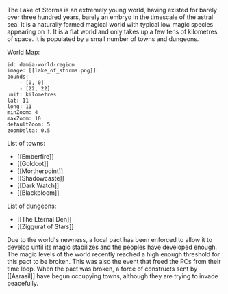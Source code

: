 The Lake of Storms is an extremely young world, having existed for barely over three hundred years, barely an embryo in the timescale of the astral sea. It is a naturally formed magical world with typical low magic species appearing on it. It is a flat world and only takes up a few tens of kilometres of space. It is populated by a small number of towns and dungeons. 

World Map:
```leaflet
id: damia-world-region
image: [[lake_of_storms.png]]
bounds:
    - [0, 0]
    - [22, 22]
unit: kilometres
lat: 11
long: 11
minZoom: 4
maxZoom: 10
defaultZoom: 5
zoomDelta: 0.5
```

List of towns:
- [[Emberfire]]
- [[Goldcot]]
- [[Mortherpoint]]
- [[Shadowcaste]]
- [[Dark Watch]]
- [[Blackbloom]]

List of dungeons:
- [[The Eternal Den]]
- [[Ziggurat of Stars]]


Due to the world's newness, a local pact has been enforced to allow it to develop until its magic stabilizes and the peoples have developed enough. The magic levels of the world recently reached a high enough threshold for this pact to be broken. This was also the event that freed the PCs from their time loop. When the pact was broken, a force of constructs sent by [[Asrasil]] have begun occupying towns, although they are trying to invade peacefully.